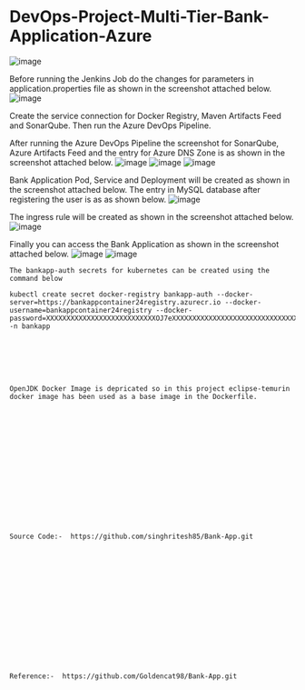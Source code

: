 # DevOps-Project-Multi-Tier-Bank-Application-Azure

![image](https://github.com/user-attachments/assets/98ff55b0-21d9-4adf-88d0-2353087a7da5)

Before running the Jenkins Job do the changes for parameters in application.properties file as shown in the screenshot attached below.
![image](https://github.com/user-attachments/assets/672b2256-4fa4-4972-9423-59a626d54c56)

Create the service connection for Docker Registry, Maven Artifacts Feed and SonarQube. Then run the Azure DevOps Pipeline.

After running the Azure DevOps Pipeline the screenshot for SonarQube, Azure Artifacts Feed and the entry for Azure DNS Zone is as shown in the screenshot attached below.
![image](https://github.com/user-attachments/assets/8420eab7-b386-4d89-92ce-40291b69ba66)
![image](https://github.com/user-attachments/assets/a329f9eb-d050-43b3-94d5-80d31867cf50)
![image](https://github.com/user-attachments/assets/e91b7c92-00b7-4a30-a085-75326d442758)

Bank Application Pod, Service and Deployment will be created as shown in the screenshot attached below. The entry in MySQL database after registering the user is as as shown below.
![image](https://github.com/user-attachments/assets/da8d53c6-a344-49dd-8807-3cf321ae2e4e)

The ingress rule will be created as shown in the screenshot attached below.
![image](https://github.com/user-attachments/assets/5574b9ac-45ef-42d3-98e2-3a75a50f834a)

Finally you can access the Bank Application as shown in the screenshot attached below.
![image](https://github.com/user-attachments/assets/10b48acd-8379-4d2a-900b-51905b25ca4d)
![image](https://github.com/user-attachments/assets/c466ea26-0fd1-48cf-910a-df6107b37e95)

```
The bankapp-auth secrets for kubernetes can be created using the command below

kubectl create secret docker-registry bankapp-auth --docker-server=https://bankappcontainer24registry.azurecr.io --docker-username=bankappcontainer24registry --docker-password=XXXXXXXXXXXXXXXXXXXXXXXXXXXOJ7eXXXXXXXXXXXXXXXXXXXXXXXXXXXXXXXXXXXMtTc -n bankapp
```
<br><br/>
<br><br/>
```
OpenJDK Docker Image is depricated so in this project eclipse-temurin docker image has been used as a base image in the Dockerfile. 
```
<br><br/>
<br><br/>
<br><br/>
<br><br/>
<br><br/>
<br><br/>
```
Source Code:-  https://github.com/singhritesh85/Bank-App.git
```
<br><br/>
<br><br/>
<br><br/>
<br><br/>
<br><br/>
<br><br/>
```
Reference:-  https://github.com/Goldencat98/Bank-App.git
```
